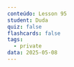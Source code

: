 ```yaml
---
conteúdo: Lesson 95
student: Duda
quiz: false
flashcards: false
tags:
  - private
data: 2025-05-08
---
```

